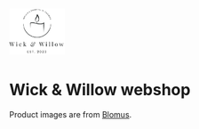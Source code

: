 # <img src="./public/logga.png" width="100rem"/>

# Wick & Willow webshop

Product images are from [Blomus](https://blomus.us/).
